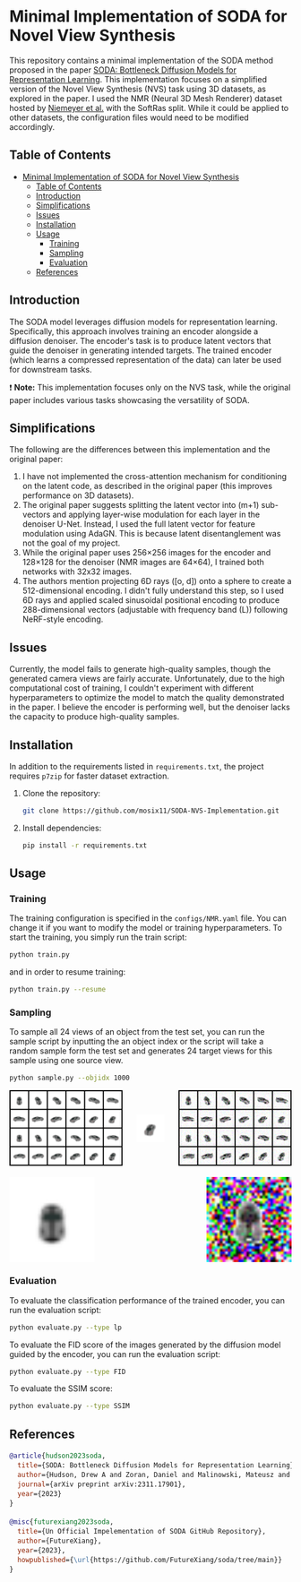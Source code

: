 # Minimal Implementation of SODA for Novel View Synthesis

This repository contains a minimal implementation of the SODA method proposed in the paper [SODA: Bottleneck Diffusion Models for Representation Learning](https://arxiv.org/abs/2311.17901). This implementation focuses on a simplified version of the Novel View Synthesis (NVS) task using 3D datasets, as explored in the paper. I used the NMR (Neural 3D Mesh Renderer) dataset hosted by [Niemeyer et al.](https://github.com/autonomousvision/differentiable_volumetric_rendering) with the SoftRas split. While it could be applied to other datasets, the configuration files would need to be modified accordingly.

## Table of Contents

- [Minimal Implementation of SODA for Novel View Synthesis](#minimal-implementation-of-soda-for-novel-view-synthesis)
  - [Table of Contents](#table-of-contents)
  - [Introduction](#introduction)
  - [Simplifications](#simplifications)
  - [Issues](#issues)
  - [Installation](#installation)
  - [Usage](#usage)
    - [Training](#training)
    - [Sampling](#sampling)
    - [Evaluation](#evaluation)
  - [References](#references)

## Introduction

The SODA model leverages diffusion models for representation learning. Specifically, this approach involves training an encoder alongside a diffusion denoiser. The encoder's task is to produce latent vectors that guide the denoiser in generating intended targets. The trained encoder (which learns a compressed representation of the data) can later be used for downstream tasks.

:exclamation: **Note:** This implementation focuses only on the NVS task, while the original paper includes various tasks showcasing the versatility of SODA.

## Simplifications

The following are the differences between this implementation and the original paper:

1. I have not implemented the cross-attention mechanism for conditioning on the latent code, as described in the original paper (this improves performance on 3D datasets).
2. The original paper suggests splitting the latent vector into \(m+1\) sub-vectors and applying layer-wise modulation for each layer in the denoiser U-Net. Instead, I used the full latent vector for feature modulation using AdaGN. This is because latent disentanglement was not the goal of my project.
3. While the original paper uses 256×256 images for the encoder and 128×128 for the denoiser (NMR images are 64×64), I trained both networks with 32x32 images.
4. The authors mention projecting 6D rays (\[o, d\]) onto a sphere to create a 512-dimensional encoding. I didn't fully understand this step, so I used 6D rays and applied scaled sinusoidal positional encoding to produce 288-dimensional vectors (adjustable with frequency band \(L\)) following NeRF-style encoding.

## Issues

Currently, the model fails to generate high-quality samples, though the generated camera views are fairly accurate. Unfortunately, due to the high computational cost of training, I couldn't experiment with different hyperparameters to optimize the model to match the quality demonstrated in the paper. I believe the encoder is performing well, but the denoiser lacks the capacity to produce high-quality samples.

## Installation

In addition to the requirements listed in `requirements.txt`, the project requires `p7zip` for faster dataset extraction.

1. Clone the repository:

    ```bash
    git clone https://github.com/mosix11/SODA-NVS-Implementation.git
    ```

2. Install dependencies:

    ```bash
    pip install -r requirements.txt
    ```

## Usage

### Training

The training configuration is specified in the `configs/NMR.yaml` file. You can change it if you want to modify the model or training hyperparameters.
To start the training, you simply run the train script:

```bash
python train.py
```

and in order to resume training:

```bash
python train.py --resume
```

### Sampling

To sample all 24 views of an object from the test set, you can run the sample script by inputting the an object index or the script will take a random sample form the test set and generates 24 target views for this sample using one source view.

```bash
python sample.py --objidx 1000
```

<p align="center">
<div style="display: flex; flex-direction: column; align-items: center; gap: 20px;">
    <!-- First Line: Three Images -->
    <div style="display: flex; justify-content: space-between; width: 100%; max-width: 1000px;">
        <img src="media/samples/1000-real.png" style="width: 40%; height: auto;">
        <img src="media/samples/1000-source.png" style="width: 10%; height: auto; object-fit: contain;">
        <img src="media/samples/1000-gen.png" style="width: 40%; height: auto;">
    </div>
    <div style="display: flex; justify-content: center; gap: 200px;">
        <img src="media/samples/1000-real.gif" style="width: 200px; height: auto;">
        <img src="media/samples/1000-gen.gif" style="width: 200px; height: auto;">
    </div>
</div>
</p>

### Evaluation

To evaluate the classification performance of the trained encoder, you can run the evaluation script:

```bash
python evaluate.py --type lp
```

To evaluate the FID score of the images generated by the diffusion model guided by the encoder, you can run the evaluation script:

```bash
python evaluate.py --type FID
```

To evaluate the SSIM score:

```bash
python evaluate.py --type SSIM
```

## References

```bibtex
@article{hudson2023soda,
  title={SODA: Bottleneck Diffusion Models for Representation Learning},
  author={Hudson, Drew A and Zoran, Daniel and Malinowski, Mateusz and Lampinen, Andrew K and Jaegle, Andrew and McClelland, James L and Matthey, Loic and Hill, Felix and Lerchner, Alexander},
  journal={arXiv preprint arXiv:2311.17901},
  year={2023}
}

@misc{futurexiang2023soda,
  title={Un Official Impelementation of SODA GitHub Repository},
  author={FutureXiang},
  year={2023},
  howpublished={\url{https://github.com/FutureXiang/soda/tree/main}}
}
```
